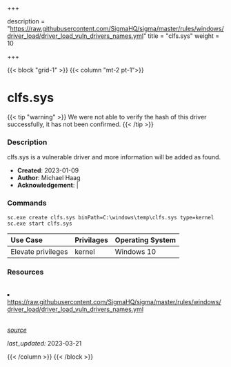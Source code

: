 +++

description = "https://raw.githubusercontent.com/SigmaHQ/sigma/master/rules/windows/driver_load/driver_load_vuln_drivers_names.yml"
title = "clfs.sys"
weight = 10

+++


{{< block "grid-1" >}}
{{< column "mt-2 pt-1">}}


# clfs.sys 


{{< tip "warning" >}}
We were not able to verify the hash of this driver successfully, it has not been confirmed.
{{< /tip >}}


### Description

clfs.sys is a vulnerable driver and more information will be added as found.

- **Created**: 2023-01-09
- **Author**: Michael Haag
- **Acknowledgement**:  | [](https://twitter.com/)

### Commands

```
sc.exe create clfs.sys binPath=C:\windows\temp\clfs.sys type=kernel
sc.exe start clfs.sys
```

| Use Case | Privilages | Operating System | 
|:---- | ---- | ---- |
| Elevate privileges | kernel | Windows 10 |

### Resources
<br>
<li><a href=" https://raw.githubusercontent.com/SigmaHQ/sigma/master/rules/windows/driver_load/driver_load_vuln_drivers_names.yml"> https://raw.githubusercontent.com/SigmaHQ/sigma/master/rules/windows/driver_load/driver_load_vuln_drivers_names.yml</a></li>
<br>



[*source*](https://github.com/magicsword-io/LOLDrivers/tree/main/yaml/clfs.sys.yml)

*last_updated:* 2023-03-21








{{< /column >}}
{{< /block >}}
